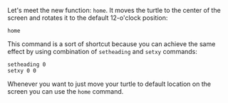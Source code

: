 Let's meet the new function: `home`. It moves the turtle to the center of the screen and rotates it to the default 12-o'clock position:

<!--logo {"width":"300px", "height":"200px"}-->

```
home
```

This command is a sort of shortcut because you can achieve the same effect by using combination of `setheading` and `setxy` commands:

```
setheading 0
setxy 0 0
```

Whenever you want to just move your turtle to default location on the screen you can use the `home` command.
